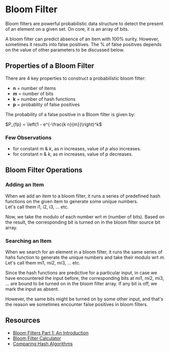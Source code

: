 # Bloom Filter  

Bloom filters are powerful probabilistic data structure to detect the present of an element on a given set. On core, it is an array of bits.  

A bloom filter can predict absence of an item with 100% surity. However, sometimes it results into false positives. The % of false positives depends on the value of other parameters to be discussed below.  

## Properties of a Bloom Filter  

There are 4 key properties to construct a probabilistic bloom filter:  

- **n** = number of items  
- **m** = number of bits  
- **k** = number of hash functions  
- **p** = probablity of false positives  

The probability of a false positive in a Bloom filter is given by:  

$P_{fp} = \left(1 - e^{-\frac{k n}{m}}\right)^k$ 

### Few Observations  

- for constant *m* & *k*, as *n* increases, value of *p* also increases.  
- for constant *n* & *k*, as *m* increases, value of *p* decreases.  

## Bloom Filter Operations  

### Adding an Item  
When we add an item to a bloom filter, it runs a series of predefined hash functions on the given item to generate some unique numbers.  
Let's call them i1, i2, i3, … etc.  

Now, we take the modulo of each number wrt *m* (number of bits). Based on the result, the corresponding bit is turned on in the bloom filter source bit array.  

### Searching an Item  
When we search for an element in a bloom filter, it runs the same series of hahs function to generate the unique numbers and take their modulo wrt *m*.  
Let's call them mi1, mi2, mi3, … etc.  

Since the hash functions are predictive for a particular input, in case we have encountered the input before, the corresponding bits at mi1, mi2, mi3, … are bound to be turned on in the bloom filter array. If any bit is off, we mark the input as absent.  

However, the same bits might be turned on by some other input, and that's the reason we sometimes encounter false positives in bloom filters.  

## Resources
- [Bloom Filters Part 1: An Introduction](https://commons.apache.org/proper/commons-collections/bloomFilters/intro.html)
- [Bloom Filter Calculator](https://hur.st/bloomfilter/)
- [Comparing Hash Algorithms](https://softwareengineering.stackexchange.com/a/145633)